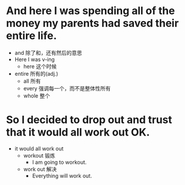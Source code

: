 # And here I was spending all of the money my parents had saved their entire life.
- and 除了和，还有然后的意思
- Here I was v-ing
  - here 这个时候
- entire 所有的(adj.)
  - all 所有
  - every 强调每一个，而不是整体性所有
  - whole 整个

# So I decided to drop out and trust that it would all work out OK.
- it would all work out
  - workout 锻炼
    - I am going to workout.
  - work out 解决
    - Everything will work out.